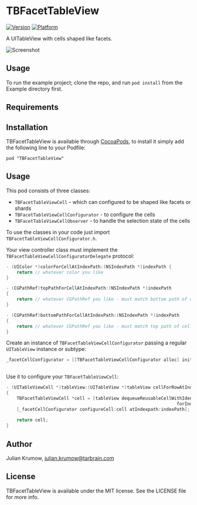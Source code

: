 # TBFacetTableView

[![Version](http://cocoapod-badges.herokuapp.com/v/TBFacetTableView/badge.png)](http://cocoadocs.org/docsets/TBFacetTableView)
[![Platform](http://cocoapod-badges.herokuapp.com/p/TBFacetTableView/badge.png)](http://cocoadocs.org/docsets/TBFacetTableView)

A UITableView with cells shaped like facets.

![Screenshot](https://github.com/tarbrain/TBFacetTableView/raw/master/Documentation/Images/Screenshots/screenshot.png)

## Usage

To run the example project; clone the repo, and run `pod install` from the Example directory first.

## Requirements

## Installation

TBFacetTableView is available through [CocoaPods](http://cocoapods.org), to install
it simply add the following line to your Podfile:

    pod "TBFacetTableView"

## Usage

This pod consists of three classes:

* `TBFacetTableViewCell` - which can configured to be shaped like facets or shards
* `TBFacetTableViewCellConfigurator` - to configure the cells
* `TBFacetTableViewCellObserver` - to handle the selection state of the cells

To use the classes in your code just import `TBFacetTableViewCellConfigurator.h`.

Your view controller class must implement the `TBFacetTableViewCellConfiguratorDelegate` protocol:

```objective-c
- (UIColor *)colorForCellAtIndexPath:(NSIndexPath *)indexPath {
    return // whatever color you like
}

- (CGPathRef)topPathForCellAtIndexPath:(NSIndexPath *)indexPath
{
    return // whatever CGPathRef you like - must match bottom path of cell above
}

- (CGPathRef)bottomPathForCellAtIndexPath:(NSIndexPath *)indexPath
{
    return // whatever CGPathRef you like - must match top path of cell below
}
```

Create an instance of `TBFacetTableViewCellConfigurator` passing a regular `UITableView` instance or subtype:

```objective-c
_facetCellConfigurator = [[TBFacetTableViewCellConfigurator alloc] initWithTableView:_facetTableView
                                                                            delegate:self];
```

Use it to configure your `TBFacetTableViewCell`:

```objective-c
- (UITableViewCell *)tableView:(UITableView *)tableView cellForRowAtIndexPath:(NSIndexPath *)indexPath
{
    TBFacetTableViewCell *cell = [tableView dequeueReusableCellWithIdentifier:[TBFacetTableViewCell reuseIdentifier]
                                                                 forIndexPath:indexPath];
    [_facetCellConfigurator configureCell:cell atIndexpath:indexPath];
        
    return cell;
}
```

## Author

Julian Krumow, julian.krumow@tarbrain.com

## License

TBFacetTableView is available under the MIT license. See the LICENSE file for more info.

